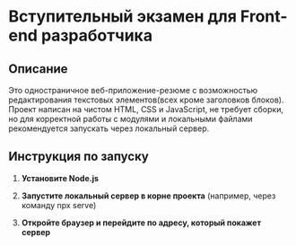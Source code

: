 # Вступительный экзамен для Front-end разработчика

## Описание

Это одностраничное веб-приложение-резюме с возможностью редактирования текстовых элементов(всех кроме заголовков блоков). Проект написан на чистом HTML, CSS и JavaScript, не требует сборки, но для корректной работы с модулями и локальными файлами рекомендуется запускать через локальный сервер.

## Инструкция по запуску

1. **Установите Node.js**

2. **Запустите локальный сервер в корне проекта** (например, через команду npx serve)

3. **Откройте браузер и перейдите по адресу, который покажет сервер**

